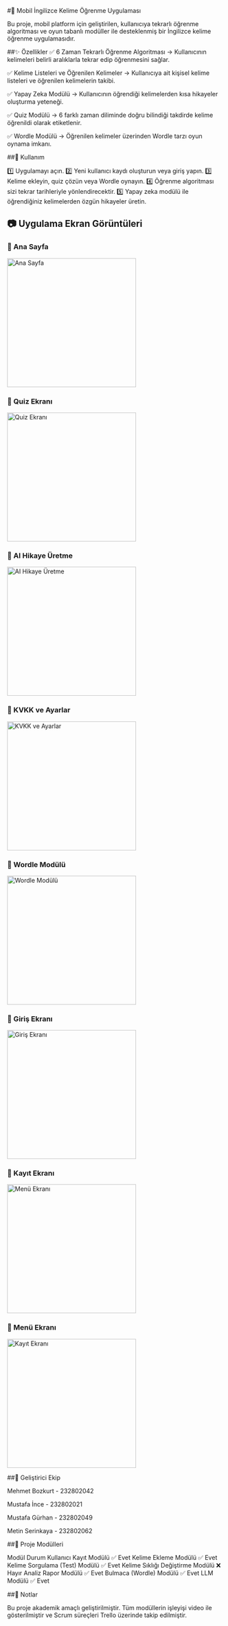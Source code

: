 #📱 Mobil İngilizce Kelime Öğrenme Uygulaması

Bu proje, mobil platform için geliştirilen, kullanıcıya tekrarlı öğrenme algoritması ve oyun tabanlı modüller ile desteklenmiş bir İngilizce kelime öğrenme uygulamasıdır.

##✨ Özellikler
✅ 6 Zaman Tekrarlı Öğrenme Algoritması
→ Kullanıcının kelimeleri belirli aralıklarla tekrar edip öğrenmesini sağlar.

✅ Kelime Listeleri ve Öğrenilen Kelimeler
→ Kullanıcıya ait kişisel kelime listeleri ve öğrenilen kelimelerin takibi.

✅ Yapay Zeka Modülü
→ Kullanıcının öğrendiği kelimelerden kısa hikayeler oluşturma yeteneği.

✅ Quiz Modülü
→ 6 farklı zaman diliminde doğru bilindiği takdirde kelime öğrenildi olarak etiketlenir.

✅ Wordle Modülü
→ Öğrenilen kelimeler üzerinden Wordle tarzı oyun oynama imkanı.

##🚀 Kullanım

1️⃣ Uygulamayı açın.
2️⃣ Yeni kullanıcı kaydı oluşturun veya giriş yapın.
3️⃣ Kelime ekleyin, quiz çözün veya Wordle oynayın.
4️⃣ Öğrenme algoritması sizi tekrar tarihleriyle yönlendirecektir.
5️⃣ Yapay zeka modülü ile öğrendiğiniz kelimelerden özgün hikayeler üretin.

## 📷 Uygulama Ekran Görüntüleri


### 🔹 Ana Sayfa
<img src="/images/IMG-20250608-WA0006.jpg" alt="Ana Sayfa" width="300"/>

### 🔹 Quiz Ekranı
<img src="/images/IMG-20250608-WA0007.jpg" alt="Quiz Ekranı" width="300"/>

### 🔹 AI Hikaye Üretme
<img src="/images/IMG-20250608-WA0008.jpg" alt="AI Hikaye Üretme" width="300"/>

### 🔹 KVKK ve Ayarlar
<img src="/images/IMG-20250608-WA0009.jpg" alt="KVKK ve Ayarlar" width="300"/>

### 🔹 Wordle Modülü
<img src="/images/IMG-20250608-WA0010.jpg" alt="Wordle Modülü" width="300"/>

### 🔹 Giriş Ekranı
<img src="/images/IMG-20250608-WA0004.jpg" alt="Giriş Ekranı" width="300"/>

### 🔹 Kayıt Ekranı
<img src="/images/IMG-20250608-WA0011.jpg" alt="Menü Ekranı" width="300"/>

### 🔹 Menü Ekranı
<img src="/images/IMG-20250608-WA0005.jpg" alt="Kayıt Ekranı" width="300"/>


##👥 Geliştirici Ekip

Mehmet Bozkurt  - 232802042

Mustafa İnce    - 232802021

Mustafa Gürhan  - 232802049

Metin Serinkaya - 232802062

##📂 Proje Modülleri

Modül	Durum
Kullanıcı Kayıt Modülü	✅ Evet
Kelime Ekleme Modülü	✅ Evet
Kelime Sorgulama (Test) Modülü	✅ Evet
Kelime Sıklığı Değiştirme Modülü	❌ Hayır
Analiz Rapor Modülü	✅ Evet
Bulmaca (Wordle) Modülü	✅ Evet
LLM Modülü ✅ Evet

##📌 Notlar

Bu proje akademik amaçlı geliştirilmiştir.
Tüm modüllerin işleyişi video ile gösterilmiştir ve Scrum süreçleri Trello üzerinde takip edilmiştir.
